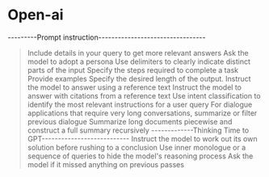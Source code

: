 # Open-ai
---------Prompt instruction---------------------------------
>Include details in your query to get more relevant answers
>Ask the model to adopt a persona
>Use delimiters to clearly indicate distinct parts of the input
>Specify the steps required to complete a task
>Provide examples
>Specify the desired length of the output.
>Instruct the model to answer using a reference text
>Instruct the model to answer with citations from a reference text
>Use intent classification to identify the most relevant instructions for a user query
>For dialogue applications that require very long conversations, summarize or filter previous dialogue
>Summarize long documents piecewise and construct a full summary recursively
>-------------Thinking Time to GPT---------------------------
>Instruct the model to work out its own solution before rushing to a conclusion
>Use inner monologue or a sequence of queries to hide the model's reasoning process
>Ask the model if it missed anything on previous passes
